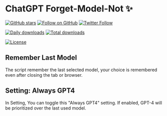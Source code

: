 # ChatGPT Forget-Model-Not ✨

[![GitHub stars](https://img.shields.io/github/stars/mefengl/chat-play?style=social)](https://github.com/mefengl/chat-play)
[![Follow on GitHub](https://img.shields.io/github/followers/mefengl?label=Follow%20%40mefengl&style=social)](https://github.com/mefengl)
[![Twitter Follow](https://img.shields.io/twitter/follow/mefengl?style=social)](https://twitter.com/mefengl)

[![Daily downloads](https://img.shields.io/greasyfork/dd/469753)](https://greasyfork.org/scripts/469753/stats)
[![Total downloads](https://img.shields.io/greasyfork/dt/469753)](https://greasyfork.org/scripts/469753/stats)

[![License](https://img.shields.io/greasyfork/l/469753?color=&label=License)](https://opensource.org/licenses/MIT)

## Remember Last Model

The script remember the last selected model, your choice is remembered even after closing the tab or browser. 

## Setting: Always GPT4

In Setting, You can toggle this "Always GPT4" setting. If enabled, GPT-4 will be prioritized over the last used model.
